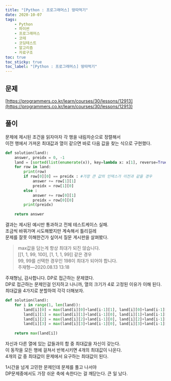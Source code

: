```yaml
---
title: "[Python : 프로그래머스] 땅따먹기"
date: 2020-10-07
tags:
    - Python
    - 파이썬
    - 프로그래머스
    - 코테
    - 코딩테스트
    - 알고리즘
    - 자료구조
toc: true
toc_sticky: true
toc_label: "[Python : 프로그래머스] 땅따먹기"
---
```

## 문제
[https://programmers.co.kr/learn/courses/30/lessons/12913](https://programmers.co.kr/learn/courses/30/lessons/12913)
## 풀이
문제에 제시된 조건을 읽자마자 각 행을 내림차순으로 정렬해서  
이전 행에서 가져온 최대값과 열이 같으면 바로 다음 값을 찾는 식으로 구현했다.  
```python
def solution(land):
    answer, preidx = 0, -1
    land = [sorted(list(enumerate(x)), key=lambda x: x[1], reverse=True) for x in land]
    for row in land:
        print(row)
        if row[0][0] == preidx : #가장 큰 값의 인덱스가 이전과 같을 경우
            answer += row[1][1]
            preidx = row[1][0]
        else :
            answer += row[0][1]
            preidx = row[0][0]
        print(preidx)
            
    return answer
```
결과는 제시된 예시만 통과하고 전체 테스트케이스 실패.  
조금씩 바꿔가며 시도해봤지만 계속해서 틀리길레  
문제를 잘못 이해한건가 싶어서 질문 게시판을 살펴봤다.

> max값을 담는게 항상 최대가 되진 않습니다.  
> [[1, 1, 99, 100], [1, 1, 1, 99]] 같은 경우  
> 99, 99를 선택한 경우인 198이 최대가 되어야 합니다.  
> 주재형―2020.08.13 13:18

주재형님, 감사합니다. DP로 접근하는 문제였다.  
DP로 접근하는 문제인걸 인지하고 나니까, 열의 크기가 4로 고정된 이유가 이해 된다.  
최대값을 4가지로 분할하여 각각 더해보자.
```python
def solution(land):
    for i in range(1, len(land)):
        land[i][0] = max(land[i][0]+land[i-1][1], land[i][0]+land[i-1][2], land[i][0]+land[i-1][3])
        land[i][1] = max(land[i][1]+land[i-1][0], land[i][1]+land[i-1][2], land[i][1]+land[i-1][3])
        land[i][2] = max(land[i][2]+land[i-1][0], land[i][2]+land[i-1][1], land[i][2]+land[i-1][3])
        land[i][3] = max(land[i][3]+land[i-1][0], land[i][3]+land[i-1][1], land[i][3]+land[i-1][2])
        
    return max(land[i])
```
자신과 다른 열에 있는 값들과의 합 중 최대값을 자신이 갖는다.  
이 동작을 모든 행에 걸쳐서 반복시키면 4개의 최대값이 나온다.  
4개의 값 중 최대값이 문제에서 요구하는 최대값이 된다.  
  
1시간을 넘게 고민한 문제인데 문제를 풀고 나서야  
DP문제중에서도 가장 쉬운 축에 속한다는 걸 깨닫는다. 큰 일 났다.